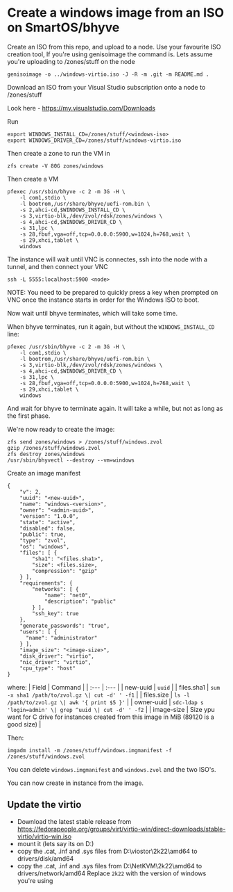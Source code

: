 # Create a windows image from an ISO on SmartOS/bhyve

Create an ISO from this repo, and upload to a node. Use your favourite ISO creation tool, If you're using genisoimage the command is. Lets assume you're uploading to /zones/stuff on the node
```
genisoimage -o ../windows-virtio.iso -J -R -m .git -m README.md .
```

Download an ISO from your Visual Studio subscription onto a node to /zones/stuff

Look here - https://my.visualstudio.com/Downloads

Run
```
export WINDOWS_INSTALL_CD=/zones/stuff/<windows-iso>
export WINDOWS_DRIVER_CD=/zones/stuff/windows-virtio.iso
```

Then create a zone to run the VM in
```
zfs create -V 80G zones/windows
```

Then create a VM
```
pfexec /usr/sbin/bhyve -c 2 -m 3G -H \
    -l com1,stdio \
    -l bootrom,/usr/share/bhyve/uefi-rom.bin \
    -s 2,ahci-cd,$WINDOWS_INSTALL_CD \
    -s 3,virtio-blk,/dev/zvol/rdsk/zones/windows \
    -s 4,ahci-cd,$WINDOWS_DRIVER_CD \
    -s 31,lpc \
    -s 28,fbuf,vga=off,tcp=0.0.0.0:5900,w=1024,h=768,wait \
    -s 29,xhci,tablet \
    windows
```

The instance will wait until VNC is connectes, ssh into the node with a tunnel, and then connect your VNC
```
ssh -L 5555:localhost:5900 <node>
```

NOTE: You need to be prepared to quickly press a key when prompted on VNC
once the instance starts in order for the Windows ISO to boot.

Now wait until bhyve terminates, which will take some time.

When bhyve terminates, run it again, but without the `WINDOWS_INSTALL_CD` line:

```
pfexec /usr/sbin/bhyve -c 2 -m 3G -H \
    -l com1,stdio \
    -l bootrom,/usr/share/bhyve/uefi-rom.bin \
    -s 3,virtio-blk,/dev/zvol/rdsk/zones/windows \
    -s 4,ahci-cd,$WINDOWS_DRIVER_CD \
    -s 31,lpc \
    -s 28,fbuf,vga=off,tcp=0.0.0.0:5900,w=1024,h=768,wait \
    -s 29,xhci,tablet \
    windows
```

And wait for bhyve to terminate again. It will take a while, but not as long
as the first phase.

We're now ready to create the image:

```
zfs send zones/windows > /zones/stuff/windows.zvol
gzip /zones/stuff/windows.zvol
zfs destroy zones/windows
/usr/sbin/bhyvectl --destroy --vm=windows
```

Create an image manifest

```
{
    "v": 2,
    "uuid": "<new-uuid>",
    "name": "windows-<version>",
    "owner": "<admin-uuid>",
    "version": "1.0.0",
    "state": "active",
    "disabled": false,
    "public": true,
    "type": "zvol",
    "os": "windows",
    "files": [ {
        "sha1": "<files.sha1>",
        "size": <files.size>,
        "compression": "gzip"
    } ],
    "requirements": {
        "networks": [ {
            "name": "net0",
            "description": "public"
        } ],
        "ssh_key": true
    },
    "generate_passwords": "true",
    "users": [ {
      "name": "administrator"
    } ],
    "image_size": "<image-size>",
    "disk_driver": "virtio",
    "nic_driver": "virtio",
    "cpu_type": "host"
}
```
where:
| Field | Command |
| :--- | :--- |
| new-uuid | `uuid` |
| files.sha1 | `sum -x sha1 /path/to/zvol.gz \| cut -d' ' -f1` |
| files.size | `ls -l /path/to/zvol.gz \| awk '{ print $5 }'` |
| owner-uuid | `sdc-ldap s 'login=admin' \| grep ^uuid \| cut -d' ' -f2` |
| image-size | Size ypu want for C drive for instances created from this image in MiB (89120 is a good size) |


Then:

`imgadm install -m /zones/stuff/windows.imgmanifest -f /zones/stuff/windows.zvol`

You can delete `windows.imgmanifest` and `windows.zvol` and the two ISO's.

You can now create in instance from the image.

## Update the virtio
- Download the latest stable release from https://fedorapeople.org/groups/virt/virtio-win/direct-downloads/stable-virtio/virtio-win.iso
- mount it (lets say its on D:)
- copy the .cat, .inf and .sys files from D:\viostor\2k22\amd64 to drivers/disk/amd64
- copy the .cat, .inf and .sys files from D:\NetKVM\2k22\amd64 to drivers/network/amd64
Replace `2k22` with the version of windows you're using
